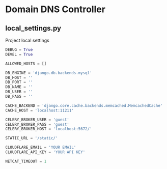 # Domain DNS Controller 

## local_settings.py
Project local settings

```python
DEBUG = True
DEVEL = True

ALLOWED_HOSTS = []

DB_ENGINE = 'django.db.backends.mysql'
DB_HOST = ''
DB_PORT = ''
DB_NAME = ''
DB_USER = ''
DB_PASS = ''

CACHE_BACKEND = 'django.core.cache.backends.memcached.MemcachedCache'
CACHE_HOST = 'localhost:11211'

CELERY_BROKER_USER = 'guest'
CELERY_BROKER_PASS = 'guest'
CELERY_BROKER_HOST = 'localhost:5672/'

STATIC_URL = '/static/'

CLOUDFLARE_EMAIL = 'YOUR EMAIL'
CLOUDFLARE_API_KEY = 'YOUR API KEY'

NETCAT_TIMEOUT = 1
```